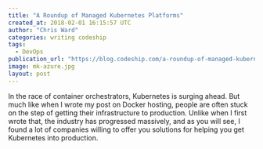 ```yaml
---
title: "A Roundup of Managed Kubernetes Platforms"
created_at: 2018-02-01 16:15:57 UTC
author: "Chris Ward"
categories: writing codeship
tags:
  - DevOps
publication_url: "https://blog.codeship.com/a-roundup-of-managed-kubernetes-platforms/"
image: mk-azure.jpg
layout: post
---
```

In the race of container orchestrators, Kubernetes is surging ahead. But much like when I wrote my post on Docker hosting, people are often stuck on the step of getting their infrastructure to production. Unlike when I first wrote that, the industry has progressed massively, and as you will see, I found a lot of companies willing to offer you solutions for helping you get Kubernetes into production.

